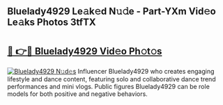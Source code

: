## Bluelady4929 Le𝚊k𝚎d N𝚞𝚍e - Part-YXm Vid𝚎o Le𝚊ks Photos 3tfTX

# <h2><a href="http://fbbqkh3.evod.top/?m=Bluelady4929">🔗 👉🔴 Bluelady4929 Vid𝚎o Ph𝚘t𝚘s</a></h2>

[![Bluelady4929 N𝚞d𝚎s](https://i.imgur.com/8V9OHl7.gif)](http://fbbqkh3.evod.top/?m=Bluelady4929)
Influencer Bluelady4929 who creates engaging lifestyle and dance content, featuring solo and collaborative dance trend performances and mini vlogs. Public figures Bluelady4929 can be role models for both positive and negative behaviors. 
